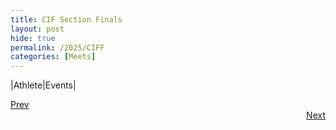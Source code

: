 ```yaml
---
title: CIF Section Finals
layout: post
hide: true
permalink: /2025/CIFF
categories: [Meets]
---
```


|Athlete|Events|


<div style="text-align: left"> <a href="{{site.baseurl}}/2025/CIFD">Prev</a></div> 
<div style="text-align: right"> <a href="{{site.baseurl}}/2025/CIFS">Next</a></div>